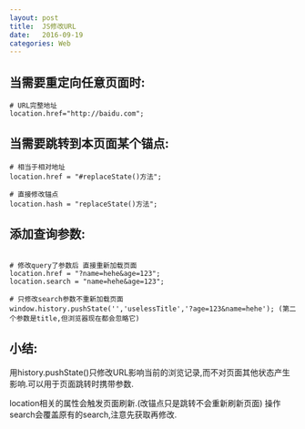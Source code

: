 ```yaml
---
layout: post
title:  JS修改URL
date:   2016-09-19
categories: Web
---
```


## 当需要重定向任意页面时:

```
# URL完整地址
location.href="http://baidu.com";
```

## 当需要跳转到本页面某个锚点:

```
# 相当于相对地址
location.href = "#replaceState()方法";

# 直接修改锚点
location.hash = "replaceState()方法";

```

## 添加查询参数:

```

# 修改query了参数后 直接重新加载页面
location.href = "?name=hehe&age=123";
location.search = "name=hehe&age=123";

# 只修改search参数不重新加载页面
window.history.pushState('','uselessTitle','?age=123&name=hehe'); (第二个参数是title,但浏览器现在都会忽略它)
```


## 小结:

用history.pushState()只修改URL影响当前的浏览记录,而不对页面其他状态产生影响.可以用于页面跳转时携带参数.

location相关的属性会触发页面刷新.(改锚点只是跳转不会重新刷新页面)
操作search会覆盖原有的search,注意先获取再修改.





